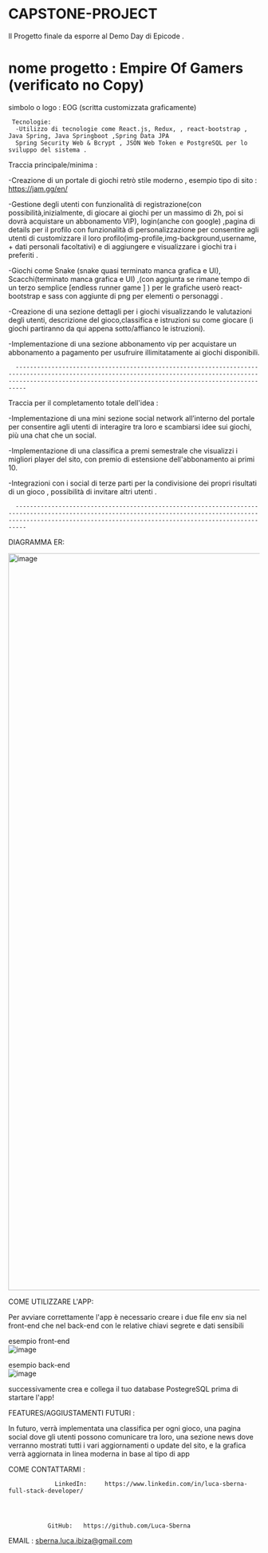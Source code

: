 # CAPSTONE-PROJECT
Il Progetto finale da esporre al Demo Day di Epicode . 
   # nome progetto : Empire Of Gamers   (verificato no Copy)
   simbolo o logo : EOG (scritta customizzata graficamente)
      
     Tecnologie:
      -Utilizzo di tecnologie come React.js, Redux, , react-bootstrap , Java Spring, Java Springboot ,Spring Data JPA
      Spring Security Web & Bcrypt , JSON Web Token e PostgreSQL per lo sviluppo del sistema .

      
Traccia principale/minima :

-Creazione di un portale di giochi retrò stile moderno , esempio tipo di sito : https://jam.gg/en/

-Gestione degli utenti con funzionalità di registrazione(con possibilità,inizialmente, di giocare ai giochi per un massimo di 2h, poi si dovrà acquistare un abbonamento VIP), login(anche con google) ,pagina di details per il profilo con funzionalità di personalizzazione per consentire agli utenti di customizzare il loro profilo(img-profile,img-background,username, + dati personali facoltativi) e di aggiungere e visualizzare i giochi tra i preferiti .

 -Giochi come Snake (snake quasi terminato manca grafica e UI), Scacchi(terminato manca grafica e UI) ,(con aggiunta se rimane tempo di un terzo semplice [endless runner game ] ) per le grafiche userò react-bootstrap e sass con aggiunte di png per elementi o personaggi .

-Creazione di una sezione dettagli per i giochi visualizzando le valutazioni degli utenti, descrizione del gioco,classifica e istruzioni su come giocare (i giochi partiranno da qui appena sotto/affianco le istruzioni).

-Implementazione di una sezione abbonamento vip per acquistare un abbonamento a pagamento per usufruire illimitatamente ai giochi disponibili.

      ---------------------------------------------------------------------------------------------------------------------------------------------------------------------------------------------------------------------

Traccia per il completamento totale dell'idea :

-Implementazione di una mini sezione social network all’interno del portale per consentire agli utenti di interagire tra loro e scambiarsi idee sui giochi, più una chat che un social.

-Implementazione di una classifica a premi semestrale che visualizzi i migliori player del sito, con premio di estensione dell'abbonamento ai primi 10.

-Integrazioni con i social di terze parti per la condivisione dei propri risultati di un gioco , possibilità di invitare altri utenti .

      ---------------------------------------------------------------------------------------------------------------------------------------------------------------------------------------------------------------------

DIAGRAMMA ER:


<img width="1477" alt="image" src="https://github.com/Luca-Sberna/CAPSTONE-PROJECT/assets/123188715/3bc2d7ae-342e-407a-a0d0-eac7d03d986f">



COME UTILIZZARE L'APP:

Per avviare correttamente l'app è necessario creare i due file env sia nel front-end che nel back-end con le relative chiavi segrete e dati sensibili <br/>

esempio front-end<br/>
![image](https://github.com/Luca-Sberna/CAPSTONE-PROJECT/assets/123188715/efa7209c-8311-428a-8467-c780594ec331)<br/>


esempio back-end <br/>
![image](https://github.com/Luca-Sberna/CAPSTONE-PROJECT/assets/123188715/a18e8552-fd63-4c02-9935-1d2ed1894744)<br/>


successivamente crea e collega il tuo database PostegreSQL prima di startare l'app!



FEATURES/AGGIUSTAMENTI FUTURI :

In futuro, verrà implementata una classifica per ogni gioco, una pagina social dove gli utenti possono comunicare tra loro, una sezione news dove verranno mostrati tutti i vari aggiornamenti o update del sito,  e la grafica verrà aggiornata in linea moderna in base al tipo di app 


COME CONTATTARMI : 

                 LinkedIn:     https://www.linkedin.com/in/luca-sberna-full-stack-developer/
                 
                
            

               GitHub:   https://github.com/Luca-Sberna
                
                  
                
 EMAIL : sberna.luca.ibiza@gmail.com
              
                
              
